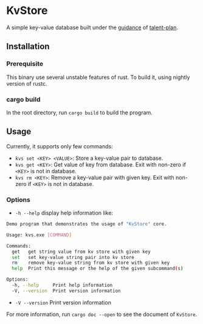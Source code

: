# KvStore
A simple key-value database built under the [guidance](https://github.com/pingcap/talent-plan/tree/master/courses/rust/projects/project-2) of [talent-plan](https://github.com/pingcap/talent-plan).

## Installation

### Prerequisite
This binary use several unstable features of rust. To build it, using nightly version of rustc.

### cargo build
In the root directory, run `cargo build` to build the program.

## Usage
Currently, it supports only few commands:
* `kvs set <KEY> <VALUE>`: Store a key-value pair to database.
* `kvs get <KEY>`: Get value of key from database. Exit with non-zero if `<KEY>` is not in database.
* `kvs rm <KEY>`: Remove a key-value pair with given key. Exit with non-zero if `<KEY>` is not in database.

### Options
* `-h --help` display help information like:
```bash
Demo program that demonstrates the usage of "KvStore" core.

Usage: kvs.exe [COMMAND]

Commands:
  get   get string value from kv store with given key
  set   set key-value string pair into kv store
  rm    remove key-value string from kv store with given key
  help  Print this message or the help of the given subcommand(s)

Options:
  -h, --help     Print help information
  -V, --version  Print version information
```
* `-V --version` Print version information

For more information, run `cargo doc --open` to see the document of `KvStore`.